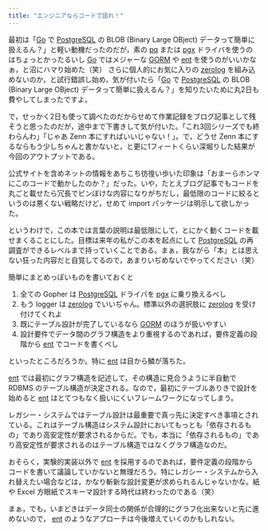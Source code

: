 ```yaml
---
title: "エンジニアならコードで語れ！"
---
```


最初は「[Go] で [PostgreSQL] の BLOB (Binary Large OBject) データって簡単に扱えるん？」と軽い動機だったのだが，素の [pq][github.com/lib/pq] または [pgx][github.com/jackc/pgx] ドライバを使うのはちょっとかったるいし [Go] ではメジャーな [GORM] や [ent] を使うのがいいかなぁ，と沼にハマり始めた（笑） さらに個人的にお気に入りの [zerolog][github.com/rs/zerolog] を組み込めないのか，と試行錯誤し始め，気が付いたら「[Go] で [PostgreSQL] の BLOB (Binary Large OBject) データって簡単に扱えるん？」を知りたいために丸2日も費やしてしまったですよ。

で，せっかく2日も使って調べたのだからせめて作業記録をブログ記事として残そうと思ったのだが，途中まで下書きして気が付いた。「これ3回シリーズでも終わらんわ」「じゃあ Zenn 本にすればいいじゃない！」。で，どうせ Zenn 本にするならもう少しちゃんと書かないと，と更に1フィートくらい深堀りした結果が今回のアウトプットである。

公式サイトを含めネットの情報をあちこち彷徨い歩いた印象は「おまーらホンマにこのコードで動かしたのか？」だった。いや，たとえブログ記事でもコードを丸ごと載せたら冗長でピンぼけな内容になりがちだし，最低限のコードに絞るというのは悪くない戦略だけど，せめて import パッケージは明示して欲しかった。

というわけで，この本では言葉の説明は最低限にして，とにかく動くコードを載せまくることにした。目標は来年の私がこの本を起点にして [PostgreSQL] の再調査ができるレベルまで持っていくことである。まぁ，我ながら「本」とは思えない狂った内容だと自覚してるので，あまりいぢめないでやってください（笑）

簡単にまとめっぽいものを書いておくと

1. 全ての Gopher は [PostgreSQL] ドライバを [pgx][github.com/jackc/pgx] に乗り換えるべし
2. もう logger は [zerolog][github.com/rs/zerolog] でいいぢゃん。標準以外の選択肢に [zerolog][github.com/rs/zerolog] を受け付けてくれよ
3. 既にテーブル設計が完了しているなら [GORM] のほうが扱いやすい
4. 設計要件でデータ間のグラフ構造をより重視するのであれば，要件定義の段階から [ent] でコードを書くべし

といったところだろうか。特に [ent] は目から鱗が落ちた。

[ent] では最初にグラフ構造を記述して，その構造に見合うように半自動で RDBMS のテーブル構造が決定される。なので，最初にテーブルありきで設計を始めると [ent] はとてつもなく扱いにくいフレームワークになってしまう。

レガシー・システムではテーブル設計は最重要で真っ先に決定すべき事項とされている。これはテーブル構造はシステム設計においてもっとも「依存されるもの」であり高安定性が要求されるからだ。でも，本当に「依存されるもの」であり高安定性が要求されるのはテーブル構造ではなくグラフ構造なのだ。

おそらく，実験的実装以外で [ent] を採用するのであれば，要件定義の段階からコードを書いて議論していかないと無理だろう。特にレガシー・システムから入れ替えたい場合などは，かなり斬新な設計変更が求められるんじゃないかな。紙や Excel 方眼紙でスキーマ設計する時代は終わったのである（笑）

まぁ，でも，いまどきはデータ同士の関係が合理的にグラフ化出来ないと先に進めないので， [ent] のようなアプローチは今後増えていくのかもしれない。

[Go]: https://go.dev/
[PostgreSQL]: https://www.postgresql.org/ "PostgreSQL: The world's most advanced open source database"
[github.com/lib/pq]: https://github.com/lib/pq "lib/pq: Pure Go Postgres driver for database/sql"
[github.com/jackc/pgx]: https://github.com/jackc/pgx "jackc/pgx: PostgreSQL driver and toolkit for Go"
[ent]: https://entgo.io/
[GORM]: https://gorm.io/ "GORM - The fantastic ORM library for Golang, aims to be developer friendly."
[github.com/rs/zerolog]: https://github.com/rs/zerolog "rs/zerolog: Zero Allocation JSON Logger"
